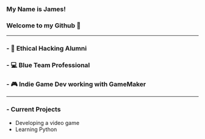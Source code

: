### My Name is James! 
### Welcome to my Github 🤖
 -----------------------------------------------------------
### - 📖 Ethical Hacking Alumni
### - 💻 Blue Team Professional
### - 🎮 Indie Game Dev working with GameMaker
 -----------------------------------------------------------
### - Current Projects
- Developing a video game
- Learning Python
